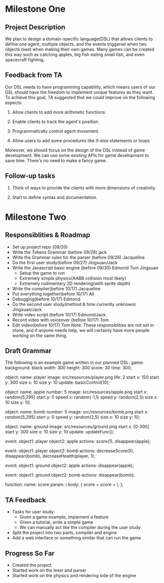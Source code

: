 # Milestone One


## Project Description


We plan to design a domain-specific language(DSL) that allows clients to define one agent, multiple objects, and the events triggered when two objects meet when making their own games. Many games can be created this way such as catching apples, big fish eating small fish, and even spacecraft fighting.


## Feedback from TA


Our DSL needs to have programming capability, which means users of our DSL should have the freedom to implement unique features as they want. To achieve this goal, TA suggested that we could improve on the following aspects:

  1. Allow clients to add more arithmetic functions.

  2. Enable clients to track the agent's position.

  3. Programmatically control agent movement.

  4. Allow users to add some procedures like if-else statements or loops


Moreover, we should focus on the design of the DSL instead of game development. We can use some existing APIs for game development to save time. There's no need to make a fancy game.


## Follow-up tasks

1. Think of ways to provide the clients with more dimensions of creativity. 

2. Start to define syntax and documentation.



# Milestone Two


## Responsiblities & Roadmap
 - Set up project repo (09/20)
 - Write the Tokens Grammar (before 09/26)  jack 
 - Write the Grammar rules for the parser (before 09/26) Jacqueline
 - Do the first user study(before 09/27) Jingxuan/Jack
 - Write the Javascript basic engine (before 09/30) Edmond Tom Jingxuan
    - Setup the game to run
    - Extremely simple physics(AABB collision most likely)
    - Extremely rudimentary 2D rendering(with sprite depth)
 - Write the compiler(before 10/17) Jacqueline
 - Put everything together(before 10/17) All
 - Debugging(before 10/17) Edmond
 - Do the second user study(method & time currently unknown) Jingxuan/Jack
 - Write video script (before 10/17) Edmond/Jack
 - Record video with voiceover (before 10/17) Tom
 - Edit video(before 10/17) Tom
Note: These responsiblities are not set in stone, and if anyone needs help, we will certainly have more people working on the same thing.


## Draft Grammar
The following is an example game written in our planned DSL:
game:
background: black
width: 300
height: 300
score: 30
time: 300;

object:
name: player
image: src/resources/player.png
life: 2
start x: 150
start y: 300
size x: 10
size y: 10
update: basicControl(10);

object:
name: apple
number: 5
image: src/resources/apple.png
start x: random(5,295)
start y: 0
speed x: random(-1,1)
speed y: random(2,5)
size x: 10
size y: 10;

object:
name: bomb
number: 5
image: src/resources/bomb.png
start x: random(5,295)
start y: 0
speed y: random(2,5)
size x: 10
size y: 10;

object:
name: ground
image: src/resources/ground.png
start x: [0-300]
start y: 300
size x: 10
size y: 10
update: updateFunc();

event:
object1: player
object2: apple
actions: score(1), disappear(apple);

event:
object1: player
object2: bomb
actions: decreaseScore(5), disappear(bomb), decreaseHealth(player, 1);

event:
object1: ground
object2: apple
actions: disappear(apple);

event:
object1: ground
object2: bomb
actions: disappear(bomb);

function:
name: score
param: i
body:
{
score = score + i;
};


## TA Feedback
 - Tasks for user study:
    - Given a game example, implement a feature
    - Given a tutorial, write a simple game
    - We can manually act like the compiler during the user study
 - Split the project into two parts, compiler and engine
 - Add a web interface or something similar that can run the game


## Progress So Far
 - Created the project
 - Started work on the lexer and parser
 - Started work on the physics and rendering side of the engine
